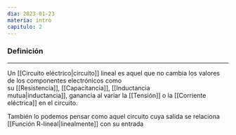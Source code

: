 ```yaml
---
dia: 2023-01-23
materia: intro
capitulo: 2
---
```

### Definición
---
Un [[Circuito eléctrico|circuito]] lineal es aquel que no cambia los valores de los componentes electrónicos como su [[Resistencia]], [[Capacitancia]], [[Inductancia mutua|inductancia]], ganancia al variar la [[Tensión]] o la [[Corriente eléctrica]] en el circuito.

También lo podemos pensar como aquel circuito cuya salida se relaciona [[Función R-lineal|linealmente]] con su entrada